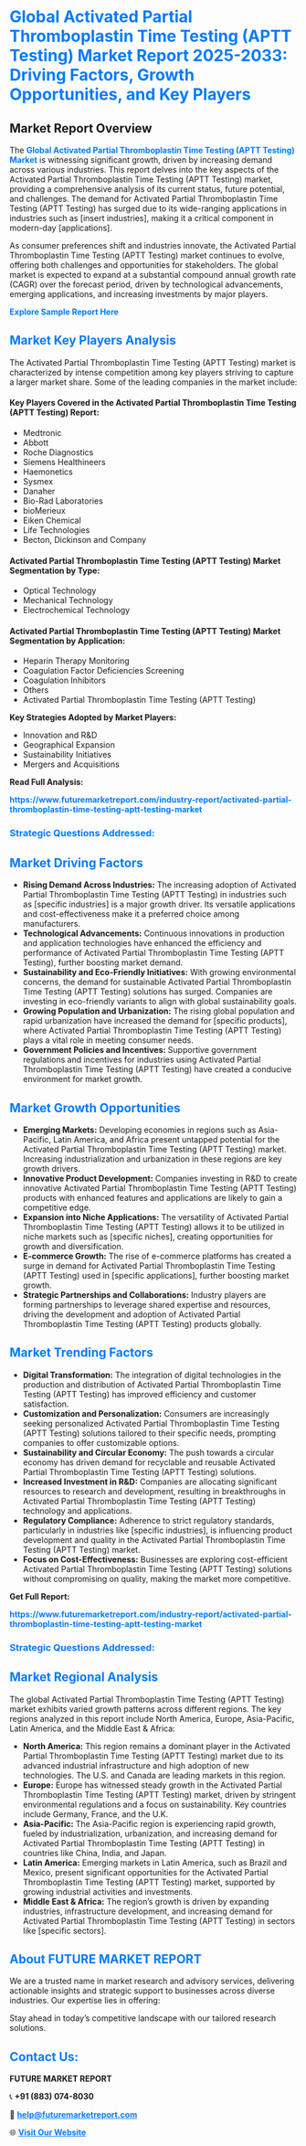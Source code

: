 <h1 style="color: #007BFF;">Global Activated Partial Thromboplastin Time Testing (APTT Testing) Market Report 2025-2033: Driving Factors, Growth Opportunities, and Key Players</h1>

<section id="overview">
<h2>Market Report Overview</h2>
<p>The <a href="https://www.futuremarketreport.com/industry-report/activated-partial-thromboplastin-time-testing-aptt-testing-market" style="color: #007BFF; text-decoration: none;"><strong>Global Activated Partial Thromboplastin Time Testing (APTT Testing) Market</strong></a> is witnessing significant growth, driven by increasing demand across various industries. This report delves into the key aspects of the Activated Partial Thromboplastin Time Testing (APTT Testing) market, providing a comprehensive analysis of its current status, future potential, and challenges. The demand for Activated Partial Thromboplastin Time Testing (APTT Testing) has surged due to its wide-ranging applications in industries such as [insert industries], making it a critical component in modern-day [applications].</p>
<p>As consumer preferences shift and industries innovate, the Activated Partial Thromboplastin Time Testing (APTT Testing) market continues to evolve, offering both challenges and opportunities for stakeholders. The global market is expected to expand at a substantial compound annual growth rate (CAGR) over the forecast period, driven by technological advancements, emerging applications, and increasing investments by major players.</p>
</section>

<section id="overview">
<p><a href="https://www.futuremarketreport.com/request-sample/reportId=127380" style="color: #007BFF; text-decoration: none;"><strong>Explore Sample Report Here</strong></a></p>
</section>

<section id="key-players">
<h2 style="color: #007BFF;">Market Key Players Analysis</h2>
<p>The Activated Partial Thromboplastin Time Testing (APTT Testing) market is characterized by intense competition among key players striving to capture a larger market share. Some of the leading companies in the market include:</p>
<h4>Key Players Covered in the Activated Partial Thromboplastin Time Testing (APTT Testing) Report:</h4>
<ul><li>Medtronic</li><li>Abbott</li><li>Roche Diagnostics</li><li>Siemens Healthineers</li><li>Haemonetics</li><li>Sysmex</li><li>Danaher</li><li>Bio-Rad Laboratories</li><li>bioMerieux</li><li>Eiken Chemical</li><li>Life Technologies</li><li>Becton, Dickinson and Company</li></ul>
<h4>Activated Partial Thromboplastin Time Testing (APTT Testing) Market Segmentation by Type:</h4>
<ul><li>Optical Technology</li><li>Mechanical Technology</li><li>Electrochemical Technology</li></ul>

<h4>Activated Partial Thromboplastin Time Testing (APTT Testing) Market Segmentation by Application:</h4>
<ul><li>Heparin Therapy Monitoring</li><li>Coagulation Factor Deficiencies Screening</li><li>Coagulation Inhibitors</li><li>Others</li><li>Activated Partial Thromboplastin Time Testing (APTT Testing)</li></ul>
<p><strong>Key Strategies Adopted by Market Players:</strong></p>
<ul>
<li>Innovation and R&D</li>
<li>Geographical Expansion</li>
<li>Sustainability Initiatives</li>
<li>Mergers and Acquisitions</li>
</ul>
</section>

<section>
<p><strong>Read Full Analysis: </strong></p><a href="https://www.futuremarketreport.com/industry-report/activated-partial-thromboplastin-time-testing-aptt-testing-market" style="color: #007BFF; text-decoration: none;"><strong>https://www.futuremarketreport.com/industry-report/activated-partial-thromboplastin-time-testing-aptt-testing-market</strong></a>
<h3 style="color: #007BFF;">Strategic Questions Addressed:</h3>
</section>

<section id="driving-factors">
<h2 style="color: #007BFF;">Market Driving Factors</h2>
<ul>
<li><strong>Rising Demand Across Industries:</strong> The increasing adoption of Activated Partial Thromboplastin Time Testing (APTT Testing) in industries such as [specific industries] is a major growth driver. Its versatile applications and cost-effectiveness make it a preferred choice among manufacturers.</li>
<li><strong>Technological Advancements:</strong> Continuous innovations in production and application technologies have enhanced the efficiency and performance of Activated Partial Thromboplastin Time Testing (APTT Testing), further boosting market demand.</li>
<li><strong>Sustainability and Eco-Friendly Initiatives:</strong> With growing environmental concerns, the demand for sustainable Activated Partial Thromboplastin Time Testing (APTT Testing) solutions has surged. Companies are investing in eco-friendly variants to align with global sustainability goals.</li>
<li><strong>Growing Population and Urbanization:</strong> The rising global population and rapid urbanization have increased the demand for [specific products], where Activated Partial Thromboplastin Time Testing (APTT Testing) plays a vital role in meeting consumer needs.</li>
<li><strong>Government Policies and Incentives:</strong> Supportive government regulations and incentives for industries using Activated Partial Thromboplastin Time Testing (APTT Testing) have created a conducive environment for market growth.</li>
</ul>
</section>

<section id="growth-opportunities">
<h2 style="color: #007BFF;">Market Growth Opportunities</h2>
<ul>
<li><strong>Emerging Markets:</strong> Developing economies in regions such as Asia-Pacific, Latin America, and Africa present untapped potential for the Activated Partial Thromboplastin Time Testing (APTT Testing) market. Increasing industrialization and urbanization in these regions are key growth drivers.</li>
<li><strong>Innovative Product Development:</strong> Companies investing in R&D to create innovative Activated Partial Thromboplastin Time Testing (APTT Testing) products with enhanced features and applications are likely to gain a competitive edge.</li>
<li><strong>Expansion into Niche Applications:</strong> The versatility of Activated Partial Thromboplastin Time Testing (APTT Testing) allows it to be utilized in niche markets such as [specific niches], creating opportunities for growth and diversification.</li>
<li><strong>E-commerce Growth:</strong> The rise of e-commerce platforms has created a surge in demand for Activated Partial Thromboplastin Time Testing (APTT Testing) used in [specific applications], further boosting market growth.</li>
<li><strong>Strategic Partnerships and Collaborations:</strong> Industry players are forming partnerships to leverage shared expertise and resources, driving the development and adoption of Activated Partial Thromboplastin Time Testing (APTT Testing) products globally.</li>
</ul>
</section>

<section id="trending-factors">
<h2 style="color: #007BFF;">Market Trending Factors</h2>
<ul>
<li><strong>Digital Transformation:</strong> The integration of digital technologies in the production and distribution of Activated Partial Thromboplastin Time Testing (APTT Testing) has improved efficiency and customer satisfaction.</li>
<li><strong>Customization and Personalization:</strong> Consumers are increasingly seeking personalized Activated Partial Thromboplastin Time Testing (APTT Testing) solutions tailored to their specific needs, prompting companies to offer customizable options.</li>
<li><strong>Sustainability and Circular Economy:</strong> The push towards a circular economy has driven demand for recyclable and reusable Activated Partial Thromboplastin Time Testing (APTT Testing) solutions.</li>
<li><strong>Increased Investment in R&D:</strong> Companies are allocating significant resources to research and development, resulting in breakthroughs in Activated Partial Thromboplastin Time Testing (APTT Testing) technology and applications.</li>
<li><strong>Regulatory Compliance:</strong> Adherence to strict regulatory standards, particularly in industries like [specific industries], is influencing product development and quality in the Activated Partial Thromboplastin Time Testing (APTT Testing) market.</li>
<li><strong>Focus on Cost-Effectiveness:</strong> Businesses are exploring cost-efficient Activated Partial Thromboplastin Time Testing (APTT Testing) solutions without compromising on quality, making the market more competitive.</li>
</ul>
</section>

<section>
<p><strong>Get Full Report: </strong></p><a href="https://www.futuremarketreport.com/industry-report/activated-partial-thromboplastin-time-testing-aptt-testing-market" style="color: #007BFF; text-decoration: none;"><strong>https://www.futuremarketreport.com/industry-report/activated-partial-thromboplastin-time-testing-aptt-testing-market</strong></a>
<h3 style="color: #007BFF;">Strategic Questions Addressed:</h3>
</section>


<section id="regional-analysis">
<h2 style="color: #007BFF;">Market Regional Analysis</h2>
<p>The global Activated Partial Thromboplastin Time Testing (APTT Testing) market exhibits varied growth patterns across different regions. The key regions analyzed in this report include North America, Europe, Asia-Pacific, Latin America, and the Middle East & Africa:</p>
<ul>
<li><strong>North America:</strong> This region remains a dominant player in the Activated Partial Thromboplastin Time Testing (APTT Testing) market due to its advanced industrial infrastructure and high adoption of new technologies. The U.S. and Canada are leading markets in this region.</li>
<li><strong>Europe:</strong> Europe has witnessed steady growth in the Activated Partial Thromboplastin Time Testing (APTT Testing) market, driven by stringent environmental regulations and a focus on sustainability. Key countries include Germany, France, and the U.K.</li>
<li><strong>Asia-Pacific:</strong> The Asia-Pacific region is experiencing rapid growth, fueled by industrialization, urbanization, and increasing demand for Activated Partial Thromboplastin Time Testing (APTT Testing) in countries like China, India, and Japan.</li>
<li><strong>Latin America:</strong> Emerging markets in Latin America, such as Brazil and Mexico, present significant opportunities for the Activated Partial Thromboplastin Time Testing (APTT Testing) market, supported by growing industrial activities and investments.</li>
<li><strong>Middle East & Africa:</strong> The region’s growth is driven by expanding industries, infrastructure development, and increasing demand for Activated Partial Thromboplastin Time Testing (APTT Testing) in sectors like [specific sectors].</li>
</ul>
</section>

<footer>
<h2 style="color: #007BFF;">About FUTURE MARKET REPORT</h2>
<p>We are a trusted name in market research and advisory services, delivering actionable insights and strategic support to businesses across diverse industries. Our expertise lies in offering:</p>

<p>Stay ahead in today’s competitive landscape with our tailored research solutions.</p>

<h2 style="color: #007BFF;">Contact Us:</h2>
<p><strong>FUTURE MARKET REPORT</strong></p>
<p>📞 <strong>+91 (883) 074-8030</strong></p>
<p>📧 <strong><a href="mailto:help@futuremarketreport.com" style="color: #007BFF;">help@futuremarketreport.com</a></strong></p>
<p>🌐 <strong><a href="https://www.futuremarketreport.com/" style="color: #007BFF;">Visit Our Website</a></strong></p>
</footer>